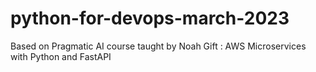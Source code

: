 # python-for-devops-march-2023
Based on Pragmatic AI course taught by Noah Gift : AWS Microservices with Python and FastAPI

